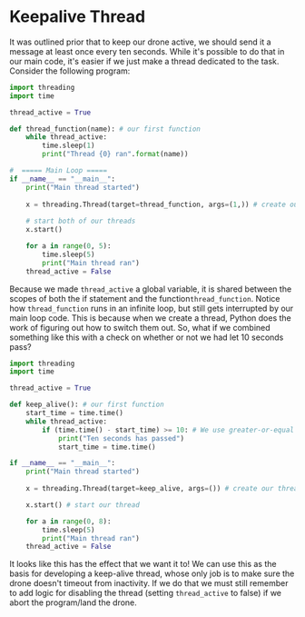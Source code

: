 # Keepalive Thread
It was outlined prior that to keep our drone active, we should send it a message at least once every ten seconds. While it's possible to do that in our main code, it's easier if we just make a thread dedicated to the task. Consider the following program:

```Python
import threading
import time

thread_active = True

def thread_function(name): # our first function
    while thread_active:
        time.sleep(1)
        print("Thread {0} ran".format(name))

#  ===== Main Loop =====
if __name__ == "__main__":
    print("Main thread started")
    
    x = threading.Thread(target=thread_function, args=(1,)) # create our thread
    
    # start both of our threads
    x.start()

    for a in range(0, 5):
        time.sleep(5)
        print("Main thread ran")
    thread_active = False
```

Because we made ```thread_active``` a global variable, it is shared between the scopes of both the if statement and the function```thread_function```. Notice how ```thread_function``` runs in an infinite loop, but still gets interrupted by our main loop code. This is because when we create a thread, Python does the work of figuring out how to switch them out. So, what if we combined something like this with a check on whether or not we had let 10 seconds pass?

```Python
import threading
import time

thread_active = True

def keep_alive(): # our first function
    start_time = time.time()
    while thread_active:
        if (time.time() - start_time) >= 10: # We use greater-or-equal because timing isn't perfectly controlled by us anymore
            print("Ten seconds has passed")
            start_time = time.time()

if __name__ == "__main__":
    print("Main thread started")
    
    x = threading.Thread(target=keep_alive, args=()) # create our thread

    x.start() # start our thread

    for a in range(0, 8):
        time.sleep(5)
        print("Main thread ran")
    thread_active = False
```

It looks like this has the effect that we want it to! We can use this as the basis for developing a keep-alive thread, whose only job is to make sure the drone doesn't timeout from inactivity. If we do that we must still remember to add logic for disabling the thread (setting ```thread_active``` to false) if we abort the program/land the drone. 
